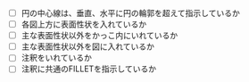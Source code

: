 * [ ] 円の中心線は、垂直、水平に円の輪郭を超えて指示しているか
* [ ] 各図上方に表面性状を入れているか
* [ ] 主な表面性状以外をかっこ内にいれているか
* [ ] 主な表面性状以外を図に入れているか
* [ ] 注釈をいれているか
* [ ] 注釈に共通のFILLETを指示しているか
